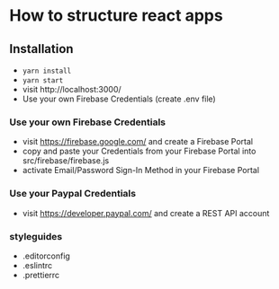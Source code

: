 # How to structure react apps

## Installation

- `yarn install`
- `yarn start`
- visit http://localhost:3000/
- Use your own Firebase Credentials (create .env file)


### Use your own Firebase Credentials

- visit https://firebase.google.com/ and create a Firebase Portal
- copy and paste your Credentials from your Firebase Portal into src/firebase/firebase.js
- activate Email/Password Sign-In Method in your Firebase Portal


### Use your Paypal Credentials

- visit https://developer.paypal.com/ and create a REST API account

### styleguides

- .editorconfig
- .eslintrc
- .prettierrc


